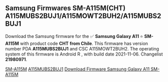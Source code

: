 <h2>Samsung Firmwares SM-A115M(CHT) A115MUBS2BUJ1/A115MOWT2BUH2/A115MUBS2BUJ1</h2>
Download the Samsung firmware for the ✅ <strong>Samsung Galaxy A11 </strong> ⭐ <strong>SM-A115M</strong> with product code <strong>CHT</strong> <strong> from Chile</strong>. This firmware has version number PDA <strong>A115MUBS2BUJ1</strong> and CSC A115MOWT2BUH2. The operating system of this firmware is Android R , with build date 2021-11-06. Changelist <strong>21980971</strong>.


[SM-A115M](https://samfirm.shop/samsung/model/SM-A115M)
[A115MUBS2BUJ1](https://samfirm.shop/samsung/pda/A115MUBS2BUJ1)
[Download Firmware Samsung Galaxy A11 SM-A115M](https://samfirm.shop/samsung/firmware/472906)
